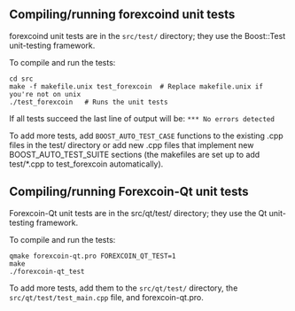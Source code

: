 Compiling/running forexcoind unit tests
------------------------------------

forexcoind unit tests are in the `src/test/` directory; they
use the Boost::Test unit-testing framework.

To compile and run the tests:

	cd src
	make -f makefile.unix test_forexcoin  # Replace makefile.unix if you're not on unix
	./test_forexcoin   # Runs the unit tests

If all tests succeed the last line of output will be:
`*** No errors detected`

To add more tests, add `BOOST_AUTO_TEST_CASE` functions to the existing
.cpp files in the test/ directory or add new .cpp files that
implement new BOOST_AUTO_TEST_SUITE sections (the makefiles are
set up to add test/*.cpp to test_forexcoin automatically).


Compiling/running Forexcoin-Qt unit tests
---------------------------------------

Forexcoin-Qt unit tests are in the src/qt/test/ directory; they
use the Qt unit-testing framework.

To compile and run the tests:

	qmake forexcoin-qt.pro FOREXCOIN_QT_TEST=1
	make
	./forexcoin-qt_test

To add more tests, add them to the `src/qt/test/` directory,
the `src/qt/test/test_main.cpp` file, and forexcoin-qt.pro.
